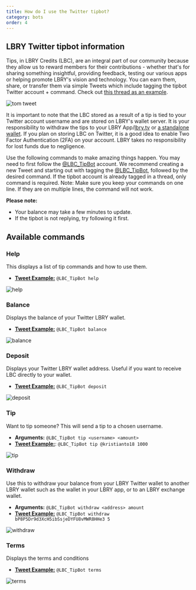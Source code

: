 ```yaml
---
title: How do I use the Twitter tipbot?
category: bots
order: 4
---
```


## LBRY Twitter tipbot information

Tips, in LBRY Credits (LBC), are an integral part of our community because they allow us to reward members for their contributions - whether that's for sharing something insightful, providing feedback, testing our various apps or helping promote LBRY's vision and technology. You can earn them, share, or transfer them via simple Tweets which include tagging the tipbot Twitter account + command. Check out [this thread as an example](https://twitter.com/TomZarebczan/status/1015244426841677826).

![tom tweet](https://spee.ch/@tipbot-tw:c/tomtweet.png)

It is important to note that the LBC stored as a result of a tip is tied to your Twitter account username and are stored on LBRY's wallet server. It is your responsibility to withdraw the tips to your LBRY App/[lbry.tv](https://lbry.tv) or [a standalone wallet](/faq/standalone-wallet). If you plan on storing LBC on Twitter, it is a good idea to enable Two Factor Authentication (2FA) on your account. LBRY takes no responsibility for lost funds due to negligence.

Use the following commands to make amazing things happen. You may need to first follow the [@LBC_TipBot](https://twitter.com/LBC_TipBot) account. We recommend creating a new Tweet and starting out with tagging the [@LBC_TipBot](https://twitter.com/LBC_TipBot), followed by the desired command. If the tipbot account is already tagged in a thread, only command is required. Note: Make sure you keep your commands on one line. If they are on multiple lines, the command will not work.

**Please note:**
- Your balance may take a few minutes to update.
- If the tipbot is not replying, try following it first.

## Available commands
### Help
This displays a list of tip commands and how to use them.

- [**Tweet Example:**](https://twitter.com/kristianto18/status/1190167088981139456) `@LBC_TipBot help`

![help](https://spee.ch/@chris45:bb/helpbots.png)


### Balance
Displays the balance of your Twitter LBRY wallet.

- [**Tweet Example:**](https://twitter.com/TomZarebczan/status/1015244426841677826) `@LBC_TipBot balance`

![balance](https://spee.ch/@thumbnails:4c/975bc4fd9e4d9a98.png)


### Deposit
Displays your Twitter LBRY wallet address. Useful if you want to receive LBC directly to your wallet.

- [**Tweet Example:**](https://twitter.com/TomZarebczan/status/1015244855247888384) `@LBC_TipBot deposit`

![deposit](https://thumbs.spee.ch/view/@thumbnails:4c/22b5ef50d0f52b6f.png)

### Tip
Want to tip someone? This will send a tip to a chosen username.

- **Arguments:** `@LBC_TipBot tip <username> <amount>`
- [**Tweet Example:**](https://twitter.com/lbrycom/status/1181948567277039616): `@LBC_TipBot tip @kristianto18 1000`

![tip](https://spee.ch/@chris45:bb/tipbot.png)

### Withdraw
Use this to withdraw your balance from your LBRY Twitter wallet to another LBRY wallet such as the wallet in your LBRY app, or to an LBRY exchange wallet.

- **Arguments:** `@LBC_TipBot withdraw <address> amount`
- [**Tweet Example:**](https://twitter.com/TrendsPremium/status/1015251227599364096) `@LBC_TipBot withdraw bP8P5Dr9d3XcH5ibSsjeDYFU8vMWR8HHe3 5`

![withdraw](https://spee.ch/@thumbnails:4c/7e4b089c5a099d73.png)

### Terms
Displays the terms and conditions

- [**Tweet Example:**](https://twitter.com/TomZarebczan/status/1015245044415156225) `@LBC_TipBot terms`

![terms](https://spee.ch/@thumbnails:4c/25b7d7a739048dc5.png)
